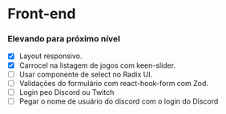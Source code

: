# Front-end

### Elevando para próximo nível
- [x] Layout responsivo.
- [x] Carrocel na listagem de jogos com keen-slider.
- [ ] Usar componente de select no Radix UI.
- [ ] Validações do formulário com react-hook-form com Zod.
- [ ] Login peo Discord ou Twitch
- [ ] Pegar o nome de usuário do discord com o login do Discord